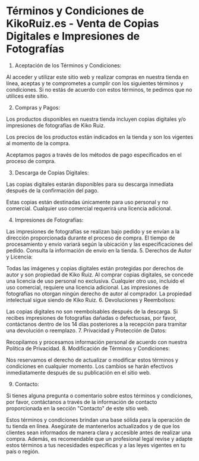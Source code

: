 # Términos y Condiciones de KikoRuiz.es - Venta de Copias Digitales e Impresiones de Fotografías

1. Aceptación de los Términos y Condiciones:

Al acceder y utilizar este sitio web y realizar compras en nuestra tienda en línea, aceptas y te comprometes a cumplir con los siguientes términos y condiciones. Si no estás de acuerdo con estos términos, te pedimos que no utilices este sitio.

2. Compras y Pagos:

Los productos disponibles en nuestra tienda incluyen copias digitales y/o impresiones de fotografías de Kiko Ruiz.

Los precios de los productos están indicados en la tienda y son los vigentes al momento de la compra.

Aceptamos pagos a través de los métodos de pago especificados en el proceso de compra.

3. Descarga de Copias Digitales:

Las copias digitales estarán disponibles para su descarga inmediata después de la confirmación del pago.

Estas copias están destinadas únicamente para uso personal y no comercial. Cualquier uso comercial requerirá una licencia adicional.

4. Impresiones de Fotografías:

Las impresiones de fotografías se realizan bajo pedido y se envían a la dirección proporcionada durante el proceso de compra.
El tiempo de procesamiento y envío variará según la ubicación y las especificaciones del pedido. Consulta la información de envío en la tienda. 5. Derechos de Autor y Licencia:

Todas las imágenes y copias digitales están protegidas por derechos de autor y son propiedad de Kiko Ruiz.
Al comprar copias digitales, se concede una licencia de uso personal no exclusiva. Cualquier otro uso, incluido el uso comercial, requiere una licencia adicional.
Las impresiones de fotografías no otorgan ningún derecho de autor al comprador. La propiedad intelectual sigue siendo de Kiko Ruiz. 6. Devoluciones y Reembolsos:

Las copias digitales no son reembolsables después de la descarga.
Si recibes impresiones de fotografías dañadas o defectuosas, por favor, contáctanos dentro de los 14 días posteriores a la recepción para tramitar una devolución o reemplazo. 7. Privacidad y Protección de Datos:

Recopilamos y procesamos información personal de acuerdo con nuestra Política de Privacidad. 8. Modificación de Términos y Condiciones:

Nos reservamos el derecho de actualizar o modificar estos términos y condiciones en cualquier momento. Los cambios se harán efectivos inmediatamente después de su publicación en el sitio web.

9. Contacto:

Si tienes alguna pregunta o comentario sobre estos términos y condiciones, por favor, contáctanos a través de la información de contacto proporcionada en la sección "Contacto" de este sitio web.

Estos términos y condiciones brindan una base sólida para la operación de tu tienda en línea. Asegúrate de mantenerlos actualizados y de que los clientes sean informados de manera clara y accesible antes de realizar una compra. Además, es recomendable que un profesional legal revise y adapte estos términos a tus necesidades específicas y a las leyes vigentes en tu país o región.
